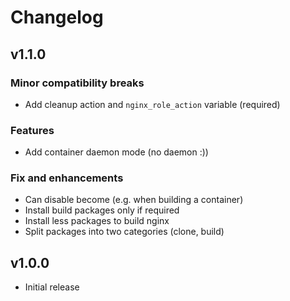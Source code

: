 # Changelog

## v1.1.0

### Minor compatibility breaks

- Add cleanup action and `nginx_role_action` variable (required)

### Features

- Add container daemon mode (no daemon :))

### Fix and enhancements

- Can disable become (e.g. when building a container)
- Install build packages only if required
- Install less packages to build nginx
- Split packages into two categories (clone, build)

## v1.0.0

- Initial release

